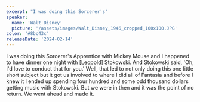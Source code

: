 ```yaml
---
excerpt: "I was doing this Sorcerer's"
speaker:
  name: 'Walt Disney'
  picture: '/assets/images/Walt_Disney_1946_cropped_100x100.JPG'
color: '#8bc43c'
releaseDate: '2024-02-14'
---
```

I was doing this Sorcerer's Apprentice with Mickey Mouse and I happened to have dinner one night with [Leopold] Stokowski. And Stokowski said, 'Oh, I'd love to conduct that for you.' Well, that led to not only doing this one little short subject but it got us involved to where I did all of Fantasia and before I knew it I ended up spending four hundred and some odd thousand dollars getting music with Stokowski. But we were in then and it was the point of no return. We went ahead and made it.